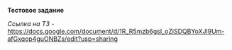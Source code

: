 **Тестовое задание**

*Ссылка на ТЗ* - https://docs.google.com/document/d/1R_R5mzb6gsI_oZiSDQBYoXJl9Um-afGxqop4guONBZs/edit?usp=sharing
